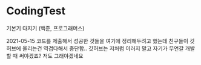 # CodingTest
기본기 다지기 (백준, 프로그래머스)

2021-05-15
  코드를 제출해서 성공한 것들을 여기에 정리해두려고 했는데 친구들이 깃허브에 올리는건 역겹다해서 중단함..
  깃허브는 저처럼 이러지 말고 자기가 무언갈 개발할 때 써야겠죠?
  저도 그래야겠네요
